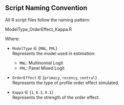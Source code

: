 ## Script Naming Convention

All R script files follow the naming pattern:

ModelType_OrderEffect_Kappa.R

Where:

- `ModelType` ∈ {`MNL`, `PML`}  
  Represents the model used in estimation:  
  - `MNL`: Multinomial Logit  
  - `PML`: Panel Mixed Logit

- `OrderEffect` ∈ {`primacy`, `recency`, `central`}  
  Represents the type of profile order effect simulated.

- `Kappa` ∈ {`1`, `0.3`, `0.1`}  
  Represents the strength of the order effect.
